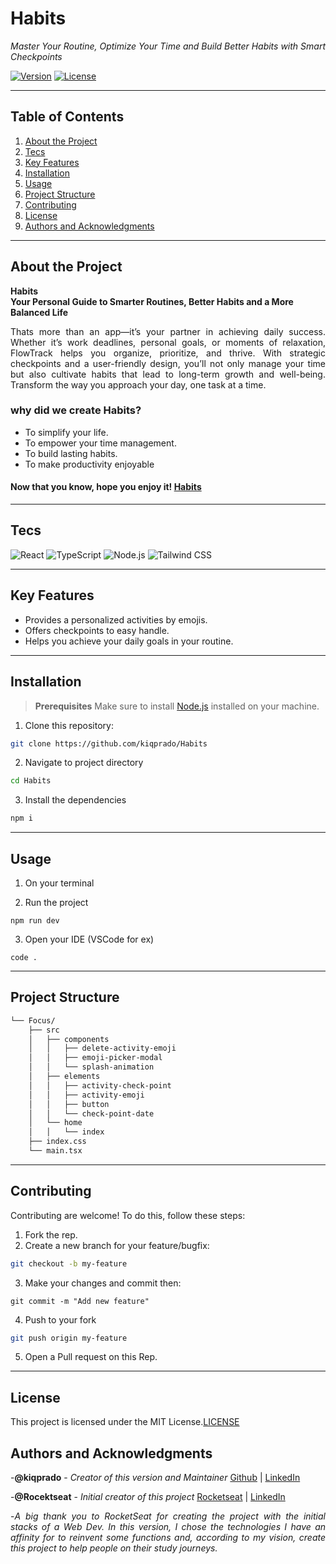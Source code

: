 # Habits

*Master Your Routine, Optimize Your Time and Build Better Habits with Smart Checkpoints*

[![Version](https://img.shields.io/badge/version-1.0.0-blue.svg)](https://shields.io/)
[![License](https://img.shields.io/badge/license-MIT-green.svg)](LICENSE)

---

## Table of Contents
1. [About the Project](#about-the-project)
2. [Tecs](#tecs)
3. [Key Features](#key-features)
4. [Installation](#installation)
5. [Usage](#usage)
6. [Project Structure](#project-structure)
7. [Contributing](#contributing)
8. [License](#license)
9. [Authors and Acknowledgments](#authors-and-akcnowledgments)

---

## About the Project

**Habits**</br>
**Your Personal Guide to Smarter Routines, Better Habits and a More Balanced Life** 
<div style="text-align: justify"> 
Thats more than an app—it’s your partner in achieving daily success. Whether it’s work deadlines, personal goals, or moments of relaxation, FlowTrack helps you organize, prioritize, and thrive. With strategic checkpoints and a user-friendly design, you’ll not only manage your time but also cultivate habits that lead to long-term growth and well-being. Transform the way you approach your day, one task at a time.
<div/>

### why did we create Habits?
- To simplify your life.
- To empower your time management.
- To build lasting habits.
- To make productivity enjoyable

#### Now that you know, hope you enjoy it! [Habits](https://habitsup.netlify.app/)

---

## Tecs
![React](https://img.shields.io/badge/React-20232A?style=for-the-badge&logo=react&logoColor=61DAFB)
![TypeScript](https://img.shields.io/badge/TypeScript-007ACC?style=for-the-badge&logo=typescript&logoColor=white)
![Node.js](https://img.shields.io/badge/Node.js-339933?style=for-the-badge&logo=nodedotjs&logoColor=white)
![Tailwind CSS](https://img.shields.io/badge/Tailwind_CSS-38B2AC?style=for-the-badge&logo=tailwind-css&logoColor=white)

---

## Key Features

- Provides a personalized activities by emojis.
- Offers checkpoints to easy handle.
- Helps you achieve your daily goals in your routine.

---

## Installation

> **Prerequisites**
> Make sure to install [Node.js](https://nodejs.org/) installed on your machine.

1. Clone this repository:
  ```bash
  git clone https://github.com/kiqprado/Habits
  ```
2. Navigate to project directory
  ```bash
  cd Habits
  ```
3. Install the dependencies
  ```bash
  npm i
  ```

---

## Usage

1. On your terminal

2. Run the project
  ```
  npm run dev
  ```
3. Open your IDE (VSCode for ex)
  ```
  code .
  ```

---

## Project Structure

```sh
└── Focus/
    ├── src
    │   ├── components
    │   │   ├── delete-activity-emoji
    │   │   ├── emoji-picker-modal
    │   │   └── splash-animation   
    │   ├── elements
    │   │   ├── activity-check-point
    │   │   ├── activity-emoji
    │   │   ├── button
    │   │   └── check-point-date  
    │   └── home
    │   │   └── index  
    ├── index.css
    └── main.tsx
```

---

## Contributing

Contributing are welcome!
To do this, follow these steps:

1. Fork the rep.
2. Create a new branch for your feature/bugfix:
  ```bash
  git checkout -b my-feature
  ```
3. Make your changes and commit then:
  ```
  git commit -m "Add new feature"
  ```
4. Push to your fork
  ```bash
  git push origin my-feature
  ```
5. Open a Pull request on this Rep.

---

## License

This project is licensed under the MIT License.[LICENSE](LICENSE)

## Authors and Acknowledgments

-**@kiqprado** - *Creator of this version and Maintainer*
[Github](https://github.com/kiqprado) | [LinkedIn](https://www.linkedin.com/in/kaiqueprado/)

-**@Rocektseat** - *Initial creator of this project*
[Rocketseat](https://www.rocketseat.com.br/) | [LinkedIn](https://www.linkedin.com/school/rocketseat)

-*A big thank you to RocketSeat for creating the project with the initial stacks of a Web Dev. In this version, I chose the technologies I have an affinity for to reinvent some functions and, according to my vision, create this project to help people on their study journeys.*